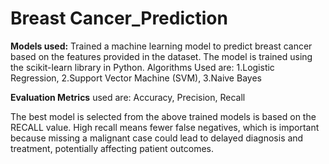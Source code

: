 # Breast Cancer_Prediction

**Models used:**
Trained a machine learning model to predict breast cancer based on the features provided in the dataset. The model is trained using the scikit-learn library in Python.
Algorithms Used are:
1.Logistic Regression,
2.Support Vector Machine (SVM),
3.Naive Bayes

**Evaluation Metrics** used are:
Accuracy,
Precision,
Recall

The best model is selected from the above trained models is based on the RECALL value. High recall means fewer false negatives, which is important because missing a malignant case could lead to delayed diagnosis and treatment, potentially affecting patient outcomes.
